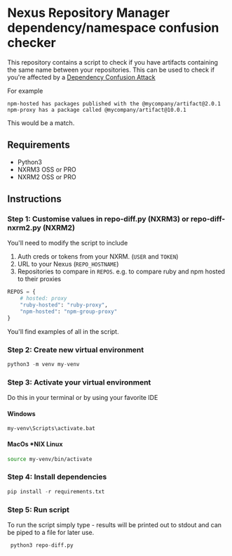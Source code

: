 # Nexus Repository Manager dependency/namespace confusion checker
This repository contains a script to check if you have artifacts containing the same name between your repositories. This can be used to check if you're affected by a [Dependency Confusion Attack](https://blog.sonatype.com/dependency-hijacking-software-supply-chain-attack-hits-more-than-35-organizations)

For example 
````
npm-hosted has packages published with the @mycompany/artifact@2.0.1
npm-proxy has a package called @mycompany/artifact@10.0.1
````

This would be a match.

## Requirements
* Python3
* NXRM3 OSS or PRO
* NXRM2 OSS or PRO

## Instructions

### Step 1: Customise values in repo-diff.py (NXRM3) or repo-diff-nxrm2.py (NXRM2)
You'll need to modify the script to include 
1. Auth creds or tokens from your NXRM. (`USER` and `TOKEN`)
1. URL to your Nexus (`REPO_HOSTNAME`)
1. Repositories to compare in `REPOS`. e.g. to compare ruby and npm hosted to their proxies

```python
REPOS = {
    # hosted: proxy
    "ruby-hosted": "ruby-proxy",
    "npm-hosted": "npm-group-proxy"
}
```
You'll find examples of all in the script.

### Step 2: Create new virtual environment
```python
python3 -m venv my-venv
```
### Step 3: Activate your virtual environment
Do this in your terminal or by using your favorite IDE
#### Windows
```
my-venv\Scripts\activate.bat
```

#### MacOs *NIX Linux
```bash
source my-venv/bin/activate
```

### Step 4: Install dependencies
```python
pip install -r requirements.txt
```

### Step 5: Run script
To run the script simply type - results will be printed out to stdout and can be piped to a file for later use.
```python
 python3 repo-diff.py
 ````

